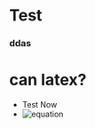 # Test

### ddas

# can latex?

- Test Now
- ![equation](https://latex.codecogs.com/svg.image?\forall&space;i\in\mathbb{R}&space;:&space;i^2\geq&space;0)
